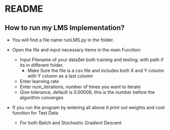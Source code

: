 # README
## How to run my LMS Implementation?
 - You will find a file name runLMS.py in the folder.
 
 - Open the file and input necessary items in the main Function:
    - Input Filename of your dataSet both training and testing; with path if its in different folder.
      - Make Sure the file is a csv file and includes both X and Y column with Y column as a last column
    - Enter learning rate
    - Enter num_iterations, number of times you want to iterate
    - Give tolerance, default is 0.00006, this is the number before the algorithm converges
  
 - If you run the program by entering all above it print out weights and cost function for Test Data
    - For both Batch and Stochastic Gradient Descent